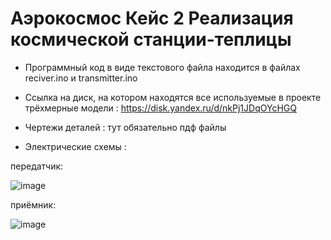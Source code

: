 # Аэрокосмос Кейс 2 Реализация космической станции-теплицы

- Программный код в виде текстового файла находится в файлах reciver.ino и transmitter.ino

- Ссылка на диск, на котором находятся все используемые в проекте трёхмерные модели : https://disk.yandex.ru/d/nkPj1JDqOYcHGQ

- Чертежи деталей : тут обязательно пдф файлы

- Электрические схемы :


передатчик:

![image](https://github.com/user-attachments/assets/4ff47d3b-b48e-408a-bbf3-a7023f506979)

приёмник:

![image](https://github.com/user-attachments/assets/8c8e84da-ed08-464d-b5e9-fe64c0c0de23)
